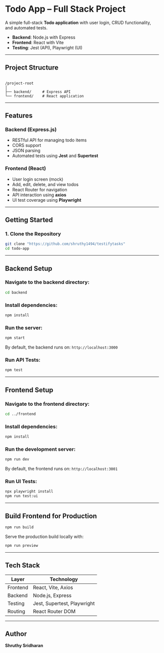 # Todo App – Full Stack Project

A simple full-stack **Todo application** with user login, CRUD functionality, and automated tests.

- **Backend**: Node.js with Express  
- **Frontend**: React with Vite  
- **Testing**: Jest (API), Playwright (UI)

---

## Project Structure

```

/project-root
│
├── backend/     # Express API
└── frontend/    # React application

````
---

## Features

### Backend (Express.js)
- RESTful API for managing todo items
- CORS support
- JSON parsing
- Automated tests using **Jest** and **Supertest**

### Frontend (React)
- User login screen (mock)
- Add, edit, delete, and view todos
- React Router for navigation
- API interaction using **axios**
- UI test coverage using **Playwright**

---

## Getting Started

### 1. Clone the Repository

```bash
git clone "https://github.com/shruthy1494/testifytasks"
cd todo-app
````

---

## Backend Setup

### Navigate to the backend directory:

```bash
cd backend
```

### Install dependencies:

```bash
npm install
```

### Run the server:

```bash
npm start
```

By default, the backend runs on:
`http://localhost:3000`

### Run API Tests:

```bash
npm test
```

---

## Frontend Setup

### Navigate to the frontend directory:

```bash
cd ../frontend
```

### Install dependencies:

```bash
npm install
```

### Run the development server:

```bash
npm run dev
```

By default, the frontend runs on:
`http://localhost:3001`

### Run UI Tests:

```bash
npx playwright install
npm run test:ui
```

---

## Build Frontend for Production

```bash
npm run build
```

Serve the production build locally with:

```bash
npm run preview
```

---

## Tech Stack

| Layer    | Technology                  |
| -------- | --------------------------- |
| Frontend | React, Vite, Axios          |
| Backend  | Node.js, Express            |
| Testing  | Jest, Supertest, Playwright |
| Routing  | React Router DOM            |

---

## Author

**Shruthy Sridharan**

